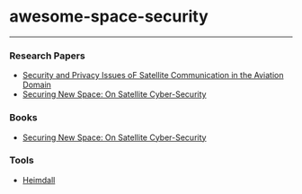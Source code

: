 # awesome-space-security

---
### Research Papers 
- [Security and Privacy Issues oF
Satellite Communication in the
Aviation Domain](https://www.cs.ox.ac.uk/files/13686/CyCon_2022_baselt.pdf)
- [Securing New Space: On Satellite
Cyber-Security](https://ora.ox.ac.uk/objects/uuid:11e1b32a-8117-46b1-a0ce-9c485221d112/download_file?safe_filename=Pavur_2021_Securing_new_space.pdf&type_of_work=Thesis)


### Books

- [Securing New Space: On Satellite
Cyber-Security](https://ora.ox.ac.uk/objects/uuid:11e1b32a-8117-46b1-a0ce-9c485221d112/download_file?safe_filename=Pavur_2021_Securing_new_space.pdf&type_of_work=Thesis)


### Tools 
- [Heimdall](https://heimdall.earth/)